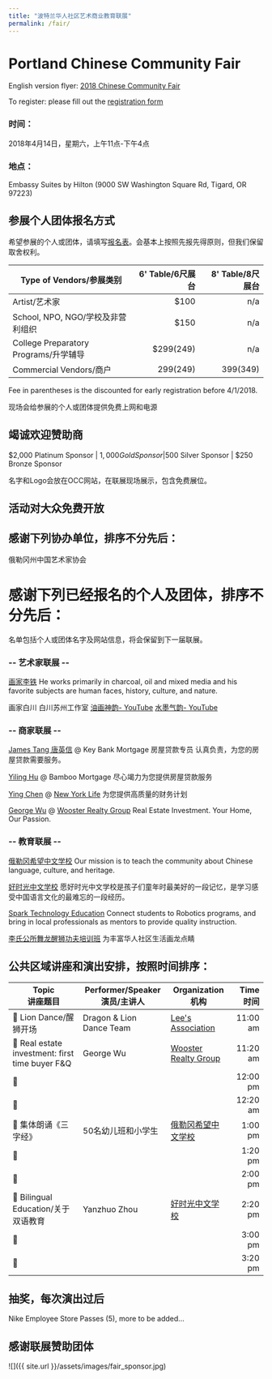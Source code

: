```yaml
---
title: "波特兰华人社区艺术商业教育联展"
permalink: /fair/
---
```


# Portland Chinese Community Fair

English version flyer: [2018 Chinese Community Fair](/assets/pdf/2018_Chinese_Communtiy_Fair2.pdf)

To register: please fill out the [registration form](https://docs.google.com/forms/d/e/1FAIpQLSfi-UOb4g2EeCAJlmC8938LVAZZwNQ9rHf1NtSa9HNKarJZxQ/viewform?c=0&w=1)

### 时间：

2018年4月14日，星期六，上午11点-下午4点

### 地点：

Embassy Suites by Hilton (9000 SW Washington Square Rd, Tigard, OR 97223)

## 参展个人团体报名方式

希望参展的个人或团体，请填写[报名表](https://docs.google.com/forms/d/e/1FAIpQLSfi-UOb4g2EeCAJlmC8938LVAZZwNQ9rHf1NtSa9HNKarJZxQ/viewform?c=0&w=1)。会基本上按照先报先得原则，但我们保留取舍权利。

|Type of Vendors/参展类别 | 6' Table/6尺展台 | 8' Table/8尺展台 |
| --- | ---: | ---: |
| Artist/艺术家 | $100 | n/a |
| School, NPO, NGO/学校及非营利组织 | $150 | n/a |
| College Preparatory Programs/升学辅导 | $299(249) | n/a |
| Commercial Vendors/商户 | $299($249) | $399($349) |

Fee in parentheses is the discounted for early registration before 4/1/2018.

现场会给参展的个人或团体提供免费上网和电源

## 竭诚欢迎赞助商

$2,000 Platinum Sponsor | $1,000 Gold Sponsor |$500 Silver Sponsor | $250 Bronze Sponsor

名字和Logo会放在OCC网站，在联展现场展示，包含免费展位。

## 活动对大众免费开放

## 感谢下列协办单位，排序不分先后：

俄勒冈州中国艺术家协会

# 感谢下列已经报名的个人及团体，排序不分先后：

名单包括个人或团体名字及网站信息，将会保留到下一届联展。

### -- 艺术家联展 --

[画家李铁](http://www.litiefineart.com/) He works primarily in charcoal, oil and mixed media and his favorite subjects are human faces, history, culture, and nature.

画家白川 白川苏州工作室 [油画神韵- YouTube](https://youtu.be/xvxIl7WbMKI) [水墨气韵- YouTube](https://www.youtube.com/watch?v=4RH2olJQZGI)

### -- 商家联展 --

[James Tang 唐英信](mailto:james_tang@keybank.com) @ Key Bank Mortgage 房屋贷款专员 认真负责，为您的房屋贷款需要服务。

[Yiling Hu](mailto:jenny@bambooloan.com) @ Bamboo Mortgage 尽心竭力为您提供房屋贷款服务

[Ying Chen](Ychen18@ft.newyorklife.com) @ [New York Life](http://www.newyorklife.com) 为您提供高质量的财务计划

[George Wu](office@woosterrealty.com) @ [Wooster Realty Group](http://woosterrealty.com/) Real Estate Investment. Your Home, Our Passion.

### -- 教育联展 --

[俄勒冈希望中文学校](http://www.oregon-hope.org) Our mission is to teach the community about Chinese language, culture, and heritage.

[好时光中文学校](http://www.goodtimechineseschool.org/) 愿好时光中文学校是孩子们童年时最美好的一段记忆，是学习感受中国语言文化的最难忘的一段经历。

[Spark Technology Education](http://sparkteched.org/) Connect students to Robotics programs, and bring in local professionals as mentors to provide quality instruction.

[李氏公所舞龙醒狮功夫培训班](http://www.leeondong.org/) 为丰富华人社区生活画龙点睛

## 公共区域讲座和演出安排，按照时间排序：

| Topic<br/>讲座题目 |  Performer/Speaker<br/>演员/主讲人 | Organization<br/>机构 | Time<br/>时间 |
| --- | --- | --- | ---: |
| :musical_note: Lion Dance/醒狮开场| Dragon & Lion Dance Team | [Lee's Association](http://www.leeondong.org/) | 11:00 am |
| :microphone: Real estate investment: first time buyer F&Q | George Wu| [Wooster Realty Group](http://woosterrealty.com) | 11:20 am |
| :musical_note: ||| 12:00 pm |
| :microphone: ||| 12:20 am |
| :musical_note: 集体朗诵《三字经》 | 50名幼儿班和小学生 | [俄勒冈希望中文学校](http://www.oregon-hope.org) | 1:00 pm |
| :microphone: ||| 1:20 pm |
| :musical_note: ||| 2:00 pm |
| :microphone: Bilingual Education/关于双语教育 | Yanzhuo Zhou | [好时光中文学校](http://www.goodtimechineseschool.org/) | 2:20 pm |
| :musical_note: ||| 3:00 pm |
| :microphone: ||| 3:20 pm |

## 抽奖，每次演出过后

Nike Employee Store Passes (5), more to be added...

## 感谢联展赞助团体

![]({{ site.url }}/assets/images/fair_sponsor.jpg)
